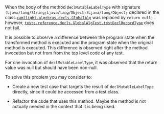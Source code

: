 
When the body of the method `declMutableLabelType` with signature `(Ljava/lang/String;Ljava/lang/Object;)Ljava/lang/Object;` declared in the class [`camllight.algebras.decls.GlobalAlg`](https://github.com/manuelleduc/Funcon4J/blob/9d2e32824daee71b895f0d9fa6091ed4de8e1513/language/src/main/java/camllight/algebras/decls/GlobalAlg.java) 
was  replaced by  `return null;` . 
however,  [`tests.reference.decls.GlobalAlgTest.testDeclRecordType`](https://github.com/manuelleduc/Funcon4J/blob/9d2e32824daee71b895f0d9fa6091ed4de8e1513/language/src/test/java/tests/reference/decls/GlobalAlgTest.java) does not fail. 

It is possible to observe a difference between the program state when the transformed method is executed and the program state when the original method is executed. This difference is observed right after the method invocation but not from from the top level code of any test.


For one invocation of `declMutableLabelType`, it was observed that the return value  was null but should have been non-null.

To solve this problem you may consider to:

* Create a new test case that targets the result of `declMutableLabelType` directly, since it could be accessed from a test class.


* Refactor the code that uses this method. Maybe the method is not actually needed in the context that it is being used.
